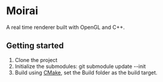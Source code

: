 # Moirai
A real time renderer built with OpenGL and C++.

## Getting started
1. Clone the project
2. Initialize the submodules: git submodule update --init
3. Build using [CMake](https://cmake.org/), set the Build folder as the build target.
